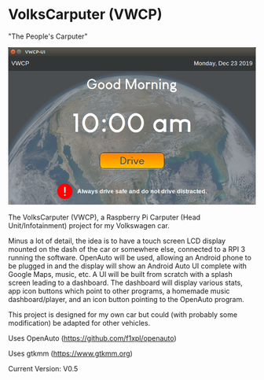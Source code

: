 # VolksCarputer (VWCP)

"The People's Carputer"

![Screenshot](https://raw.githubusercontent.com/Elaguy/VWCP/master/UI/img/exampleImg.png)

The VolksCarputer (VWCP), a Raspberry Pi Carputer (Head Unit/Infotainment) project for my Volkswagen car.

Minus a lot of detail, the idea is to have a touch screen LCD display mounted
on the dash of the car or somewhere else, connected to a RPI 3 running the software.
OpenAuto will be used, allowing an Android phone to be plugged in and the display will
show an Android Auto UI complete with Google Maps, music, etc.
A UI will be built from scratch with a splash screen leading to a dashboard. The dashboard
will display various stats, app icon buttons which point to other programs, a homemade music
dashboard/player, and an icon button pointing to the OpenAuto program.

This project is designed for my own car but could (with probably some modification) be adapted for other vehicles.

Uses OpenAuto (https://github.com/f1xpl/openauto)

Uses gtkmm (https://www.gtkmm.org)

Current Version: V0.5

